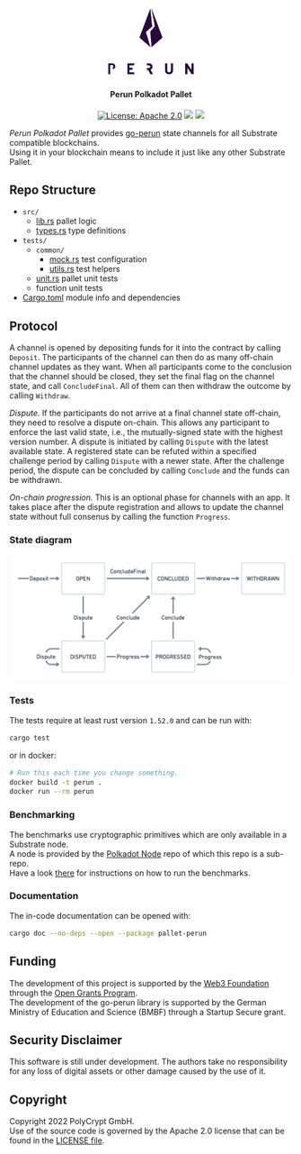 <h1 align="center"><br>
    <a href="https://perun.network/"><img src=".assets/go_perun.png" alt="Perun" width="30%"></a>
<br></h1>

<h4 align="center">Perun Polkadot Pallet</h4>

<p align="center">
  <a href="https://www.apache.org/licenses/LICENSE-2.0.txt"><img src="https://img.shields.io/badge/license-Apache%202-blue" alt="License: Apache 2.0"></a>
  <a href="https://github.com/perun-network/perun-polkadot-pallet/actions/workflows/rust.yml"><img src="https://github.com/perun-network/perun-polkadot-pallet/actions/workflows/rust.yml/badge.svg"></a>
  <a href="https://codecov.io/gh/perun-network/perun-polkadot-pallet">
    <img src="https://codecov.io/gh/perun-network/perun-polkadot-pallet/branch/master/graph/badge.svg?token=GJ1YX73FLP"/>
  </a>
</p>

*Perun Polkadot Pallet* provides [go-perun] state channels for all Substrate compatible blockchains.  
Using it in your blockchain means to include it just like any other Substrate Pallet.

## Repo Structure

* `src/`
  * [lib.rs] pallet logic
  * [types.rs] type definitions
* `tests/`
  * `common/`
    * [mock.rs] test configuration
    * [utils.rs] test helpers
  * [unit.rs] pallet unit tests
  * function unit tests
* [Cargo.toml] module info and dependencies

## Protocol

A channel is opened by depositing funds for it into the contract by calling `Deposit`.
The participants of the channel can then do as many off-chain channel updates as they want.
When all participants come to the conclusion that the channel should be closed, they set the final flag on the channel state, and call `ConcludeFinal`.
All of them can then withdraw the outcome by calling `Withdraw`. 

*Dispute.* If the participants do not arrive at a final channel state off-chain, they need to resolve a dispute on-chain.
This allows any participant to enforce the last valid state, i.e., the mutually-signed state with the highest version number.
A dispute is initiated by calling `Dispute` with the latest available state.
A registered state can be refuted within a specified challenge period by calling `Dispute` with a newer state.
After the challenge period, the dispute can be concluded by calling `Conclude` and the funds can be withdrawn.

*On-chain progression.* This is an optional phase for channels with an app. It takes place after the dispute registration and allows to update the channel state without full consenus by calling the function `Progress`.

### State diagram

![state diagram](.assets/protocol.png)

### Tests

The tests require at least rust version `1.52.0` and can be run with:
```bash
cargo test
```

or in docker:

```bash
# Run this each time you change something.
docker build -t perun .
docker run --rm perun
```

### Benchmarking

The benchmarks use cryptographic primitives which are only available in a Substrate node.  
A node is provided by the [Polkadot Node] repo of which this repo is a sub-repo.  
Have a look [there] for instructions on how to run the benchmarks.  

### Documentation

The in-code documentation can be opened with:

```bash
cargo doc --no-deps --open --package pallet-perun
```

## Funding

The development of this project is supported by the [Web3 Foundation] through the [Open Grants Program].  
The development of the go-perun library is supported by the German Ministry of Education and Science (BMBF) through a Startup Secure grant.

## Security Disclaimer

This software is still under development.
The authors take no responsibility for any loss of digital assets or other damage caused by the use of it.

## Copyright

Copyright 2022 PolyCrypt GmbH.  
Use of the source code is governed by the Apache 2.0 license that can be found in the [LICENSE file](LICENSE).

<!--- Links -->

[go-perun]: https://github.com/hyperledger-labs/go-perun
[Perun Pallet]: https://github.com/perun-network/perun-polkadot-pallet
[Polkadot Node]: https://github.com/perun-network/perun-polkadot-node
[there]: https://github.com/perun-network/perun-polkadot-node/blob/master/README.md#benchmarking
[frontend template]: https://github.com/substrate-developer-hub/substrate-front-end-template

[Open Grant]: https://github.com/perun-network/Open-Grants-Program/blob/master/applications/perun_channels.md#w3f-open-grant-proposal
[Web3 Foundation]: https://web3.foundation/about/
[Open Grants Program]: https://github.com/w3f/Open-Grants-Program#open-grants-program-

[lib.rs]: src/lib.rs
[types.rs]: src/types.rs
[utils.rs]: tests/common/utils.rs
[mock.rs]: tests/common/mock.rs
[unit.rs]: tests/unit.rs
[Cargo.toml]: Cargo.toml
